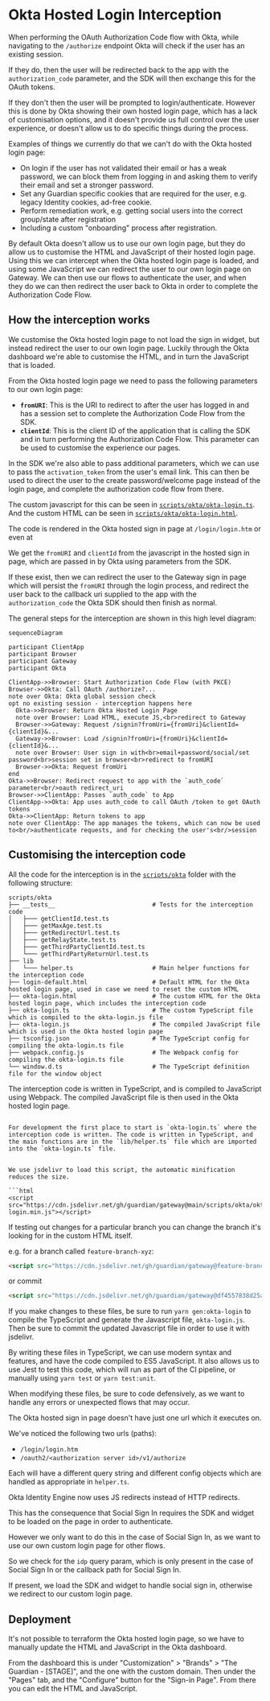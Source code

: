 # Okta Hosted Login Interception

When performing the OAuth Authorization Code flow with Okta, while navigating to the `/authorize` endpoint Okta will check if the user has an existing session.

If they do, then the user will be redirected back to the app with the `authorization_code` parameter, and the SDK will then exchange this for the OAuth tokens.

If they don't then the user will be prompted to login/authenticate. However this is done by Okta showing their own hosted login page, which has a lack of customisation options, and it doesn't provide us full control over the user experience, or doesn't allow us to do specific things during the process.

Examples of things we currently do that we can't do with the Okta hosted login page:

- On login if the user has not validated their email or has a weak password, we can block them from logging in and asking them to verify their email and set a stronger password.
- Set any Guardian specific cookies that are required for the user, e.g. legacy Identity cookies, ad-free cookie.
- Perform remediation work, e.g. getting social users into the correct group/state after registration
- Including a custom "onboarding" process after registration.

By default Okta doesn't allow us to use our own login page, but they do allow us to customise the HTML and JavaScript of their hosted login page. Using this we can intercept when the Okta hosted login page is loaded, and using some JavaScript we can redirect the user to our own login page on Gateway. We can then use our flows to authenticate the user, and when they do we can then redirect the user back to Okta in order to complete the Authorization Code Flow.

## How the interception works

We customise the Okta hosted login page to not load the sign in widget, but instead redirect the user to our own login page. Luckily through the Okta dashboard we're able to customise the HTML, and in turn the JavaScript that is loaded.

From the Okta hosted login page we need to pass the following parameters to our own login page:

- **`fromURI`**: This is the URI to redirect to after the user has logged in and has a session set to complete the Authorization Code Flow from the SDK.
- **`clientId`**: This is the client ID of the application that is calling the SDK and in turn performing the Authorization Code Flow. This parameter can be used to customise the experience our pages.

In the SDK we're also able to pass additional parameters, which we can use to pass the `activation_token` from the user's email link. This can then be used to direct the user to the create password/welcome page instead of the login page, and complete the authorization code flow from there.

The custom javascript for this can be seen in [`scripts/okta/okta-login.ts`](../../scripts/okta/okta-login.ts). And the custom HTML can be seen in [`scripts/okta/okta-login.html`](../../scripts/okta/okta-login.html).

The code is rendered in the Okta hosted sign in page at `/login/login.htm` or even at

We get the `fromURI` and `clientId` from the javascript in the hosted sign in page, which are passed in by Okta using parameters from the SDK.

If these exist, then we can redirect the user to the Gateway sign in page which will persist the `fromURI` through the login process, and redirect the user back to the callback uri supplied to the app with the `authorization_code` the Okta SDK should then finish as normal.

The general steps for the interception are shown in this high level diagram:

```mermaid
sequenceDiagram

participant ClientApp
participant Browser
participant Gateway
participant Okta

ClientApp->>Browser: Start Authorization Code Flow (with PKCE)
Browser->>Okta: Call OAuth /authorize?...
note over Okta: Okta global session check
opt no existing session - interception happens here
  Okta->>Browser: Return Okta Hosted Login Page
  note over Browser: Load HTML, execute JS,<br>redirect to Gateway
  Browser->>Gateway: Request /signin?fromUri={fromUri}&clientId={clientId}&...
  Gateway->>Browser: Load /signin?fromUri={fromUri}&clientId={clientId}&...
  note over Browser: User sign in with<br>email+password/social/set password<br>session set in browser<br>redirect to fromURI
  Browser->>Okta: Request fromUri
end
Okta->>Browser: Redirect request to app with the `auth_code` parameter<br/>oauth redirect_uri
Browser->>ClientApp: Passes `auth_code` to App
ClientApp->>Okta: App uses auth_code to call OAuth /token to get OAuth tokens
Okta->>ClientApp: Return tokens to app
note over ClientApp: The app manages the tokens, which can now be used to<br/>authenticate requests, and for checking the user's<br/>session
```

## Customising the interception code

All the code for the interception is in the [`scripts/okta`](../../scripts/okta) folder with the following structure:

```
scripts/okta
├── __tests__                           # Tests for the interception code
│   ├─── getClientId.test.ts
│   ├─── getMaxAge.test.ts
│   ├─── getRedirectUrl.test.ts
│   ├─── getRelayState.test.ts
│   ├─── getThirdPartyClientId.test.ts
│   └─── getThirdPartyReturnUrl.test.ts
├── lib
│   └─── helper.ts                      # Main helper functions for the interception code
├── login-default.html                  # Default HTML for the Okta hosted login page, used in case we need to reset the custom HTML
├── okta-login.html                     # The custom HTML for the Okta hosted login page, which includes the interception code
├── okta-login.ts                       # The custom TypeScript file which is compiled to the okta-login.js file
├── okta-login.js                       # The compiled JavaScript file which is used in the Okta hosted login page
├── tsconfig.json                       # The TypeScript config for compiling the okta-login.ts file
├── webpack.config.js                   # The Webpack config for compiling the okta-login.ts file
└── window.d.ts                         # The TypeScript definition file for the window object
```

The interception code is written in TypeScript, and is compiled to JavaScript using Webpack. The compiled JavaScript file is then used in the Okta hosted login page.

````

For development the first place to start is `okta-login.ts` where the interception code is written. The code is written in TypeScript, and the main functions are in the `lib/helper.ts` file which are imported into the `okta-login.ts` file.


We use jsdelivr to load this script, the automatic minification reduces the size.

```html
<script src="https://cdn.jsdelivr.net/gh/guardian/gateway@main/scripts/okta/okta-login.min.js"></script>
````

If testing out changes for a particular branch you can change the branch it's looking for in the custom HTML itself.

e.g. for a branch called `feature-branch-xyz`:

```html
<script src="https://cdn.jsdelivr.net/gh/guardian/gateway@feature-branch-xyz/scripts/okta/okta-login.min.js"></script>
```

or commit

```html
<script src="https://cdn.jsdelivr.net/gh/guardian/gateway@df4557838d25ab7991130acc4cbe92e6ab063e6d/scripts/okta/okta-login.min.js"></script>
```

If you make changes to these files, be sure to run `yarn gen:okta-login` to compile the TypeScript and generate the Javascript file, `okta-login.js`.
Then be sure to commit the updated Javascript file in order to use it with jsdelivr.

By writing these files in TypeScript, we can use modern syntax and features, and have the code compiled to ES5 JavaScript. It also allows us to use Jest to test this code, which will run as part of the CI pipeline, or manually using `yarn test` or `yarn test:unit`.

When modifying these files, be sure to code defensively, as we want to handle any errors or unexpected flows that may occur.

The Okta hosted sign in page doesn't have just one url which it executes on.

We've noticed the following two urls (paths):

- `/login/login.htm`
- `/oauth2/<authorization server id>/v1/authorize`

Each will have a different query string and different config objects which are handled as appropriate in `helper.ts`.

Okta Identity Engine now uses JS redirects instead of HTTP redirects.

This has the consequence that Social Sign In requires the SDK and widget to be loaded on the page in order to authenticate.

However we only want to do this in the case of Social Sign In, as we want to use our own custom login page for other flows.

So we check for the `idp` query param, which is only present in the case of Social Sign In or the callback path for Social Sign In.

If present, we load the SDK and widget to handle social sign in, otherwise we redirect to our custom login page.

## Deployment

It's not possible to terraform the Okta hosted login page, so we have to manually update the HTML and JavaScript in the Okta dashboard.

From the dashboard this is under "Customization" > "Brands" > "The Guardian - [STAGE]", and the one with the custom domain. Then under the "Pages" tab, and the "Configure" button for the "Sign-in Page". From there you can edit the HTML and JavaScript.
